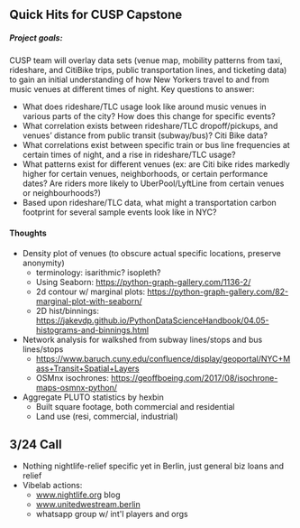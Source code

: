 ## Quick Hits for CUSP Capstone

##### Project goals:

CUSP team will overlay data sets (venue map, mobility patterns from taxi, rideshare, and CitiBike trips, public transportation lines, and ticketing data) to gain an initial understanding of how New Yorkers travel to and from music venues at different times of night. Key questions to answer:

* What does rideshare/TLC usage look like around music venues in various parts of the city? How does this change for specific events?
* What correlation exists between rideshare/TLC dropoff/pickups, and venues’ distance from public transit (subway/bus)? Citi Bike data?
* What correlations exist between specific train or bus line frequencies at certain times of night, and a rise in rideshare/TLC usage?
* What patterns exist for different venues (ex: are Citi bike rides markedly higher for certain venues, neighborhoods, or certain performance dates? Are riders more likely to UberPool/LyftLine from certain venues or neighbourhoods?)
* Based upon rideshare/TLC data, what might a transportation carbon footprint for several sample events look like in NYC?



#### Thoughts

* Density plot of venues (to obscure actual specific locations, preserve anonymity)
  * terminology: isarithmic? isopleth?
  * Using Seaborn: https://python-graph-gallery.com/1136-2/
  * 2d contour w/ marginal plots: https://python-graph-gallery.com/82-marginal-plot-with-seaborn/
  * 2D hist/binnings: https://jakevdp.github.io/PythonDataScienceHandbook/04.05-histograms-and-binnings.html
* Network analysis for walkshed from subway lines/stops and bus lines/stops
  * https://www.baruch.cuny.edu/confluence/display/geoportal/NYC+Mass+Transit+Spatial+Layers
  * OSMnx isochrones: https://geoffboeing.com/2017/08/isochrone-maps-osmnx-python/
* Aggregate PLUTO statistics by hexbin
  * Built square footage, both commercial and residential
  * Land use (resi, commercial, industrial)



## 3/24 Call

* Nothing nightlife-relief specific yet in Berlin, just general biz loans and relief
* Vibelab actions:
  * www.nightlife.org blog
  * www.unitedwestream.berlin
  * whatsapp group w/ int'l players and orgs



